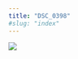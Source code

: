 ```yaml
---
title: "DSC_0398"
#slug: "index"
---
```


[![](/wp-content/2015/05/DSC_0398-300x201.jpg)](/wp-content/2015/05/DSC_0398.jpg)